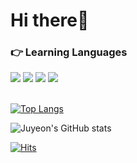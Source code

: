 
###  <h1>Hi there👋</h1> 
<h3> 👉 Learning Languages</h3>
<div>
  <img src="https://img.shields.io/badge/Java-ED8B00?style=for-the-badge&logo=openjdk&logoColor=white">
<img src = "https://img.shields.io/badge/C-00599C?style=for-the-badge&logo=c&logoColor=white">
 <img src="https://img.shields.io/badge/HTML-239120?style=for-the-badge&logo=html5&logoColor=white">
  <img src= "https://img.shields.io/badge/CSS-239120?&style=for-the-badge&logo=css3&logoColor=white">
  
</div>

<br>
<!-- 사용 언어 비율 -->

[![Top Langs ](https://github-readme-stats.vercel.app/api/top-langs/?username=juyeon-Bae)](https://github.com/anuraghazra/github-readme-stats)

 <!-- Github states -->
![Juyeon's GitHub stats](https://github-readme-stats.vercel.app/api?username=juyeon-Bae&hide=contribs&count_private=true&show_icons=true)

<!-- 방문자 -->
[![Hits](https://hits.seeyoufarm.com/api/count/incr/badge.svg?url=https%3A%2F%2Fgithub.com%2Fjuyeon-Bae&count_bg=%2379C83D&title_bg=%23555555&icon=&icon_color=%23E7E7E7&title=hits&edge_flat=false)](https://hits.seeyoufarm.com)

